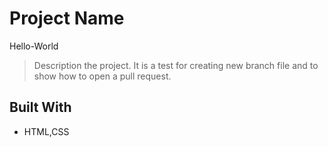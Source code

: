 # Project Name

Hello-World

> Description the project.
> It is a test for creating new branch file and to show how to open a pull request.

## Built With

-   HTML,CSS
